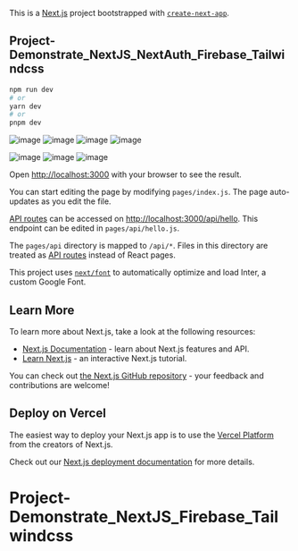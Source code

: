 This is a [Next.js](https://nextjs.org/) project bootstrapped with [`create-next-app`](https://github.com/vercel/next.js/tree/canary/packages/create-next-app).

## Project-Demonstrate_NextJS_NextAuth_Firebase_Tailwindcss

```bash
npm run dev
# or
yarn dev
# or
pnpm dev
```

![image](https://github.com/masudfcs1/Project-Demonstrate_NextJS_NextAuth_Firebase_Tailwindcss/assets/57311382/a11b5d24-6ca8-421d-8654-2e5b64801539)
![image](https://github.com/masudfcs1/Project-Demonstrate_NextJS_NextAuth_Firebase_Tailwindcss/assets/57311382/6a2f5511-6c66-4cba-95ce-cbacc931015a)
![image](https://github.com/masudfcs1/Project-Demonstrate_NextJS_NextAuth_Firebase_Tailwindcss/assets/57311382/d2e9ce0e-252e-485c-944e-7006847a02d8)
![image](https://github.com/masudfcs1/Project-Demonstrate_NextJS_NextAuth_Firebase_Tailwindcss/assets/57311382/c4226347-e576-4ec2-aac3-b54611e5554d)

![image](https://github.com/masudfcs1/Project-Demonstrate_NextJS_NextAuth_Firebase_Tailwindcss/assets/57311382/e5799b04-0d1e-4ff7-a34f-59e17be94908)
![image](https://github.com/masudfcs1/Project-Demonstrate_NextJS_NextAuth_Firebase_Tailwindcss/assets/57311382/e93b493a-bfa5-4f66-a0d4-66f85df0e07f)
![image](https://github.com/masudfcs1/Project-Demonstrate_NextJS_NextAuth_Firebase_Tailwindcss/assets/57311382/257316b3-1f49-4356-8fe6-4c713876be9d)

Open [http://localhost:3000](http://localhost:3000) with your browser to see the result.

You can start editing the page by modifying `pages/index.js`. The page auto-updates as you edit the file.

[API routes](https://nextjs.org/docs/api-routes/introduction) can be accessed on [http://localhost:3000/api/hello](http://localhost:3000/api/hello). This endpoint can be edited in `pages/api/hello.js`.

The `pages/api` directory is mapped to `/api/*`. Files in this directory are treated as [API routes](https://nextjs.org/docs/api-routes/introduction) instead of React pages.

This project uses [`next/font`](https://nextjs.org/docs/basic-features/font-optimization) to automatically optimize and load Inter, a custom Google Font.

## Learn More

To learn more about Next.js, take a look at the following resources:

- [Next.js Documentation](https://nextjs.org/docs) - learn about Next.js features and API.
- [Learn Next.js](https://nextjs.org/learn) - an interactive Next.js tutorial.

You can check out [the Next.js GitHub repository](https://github.com/vercel/next.js/) - your feedback and contributions are welcome!

## Deploy on Vercel

The easiest way to deploy your Next.js app is to use the [Vercel Platform](https://vercel.com/new?utm_medium=default-template&filter=next.js&utm_source=create-next-app&utm_campaign=create-next-app-readme) from the creators of Next.js.

Check out our [Next.js deployment documentation](https://nextjs.org/docs/deployment) for more details.

# Project-Demonstrate_NextJS_Firebase_Tailwindcss
